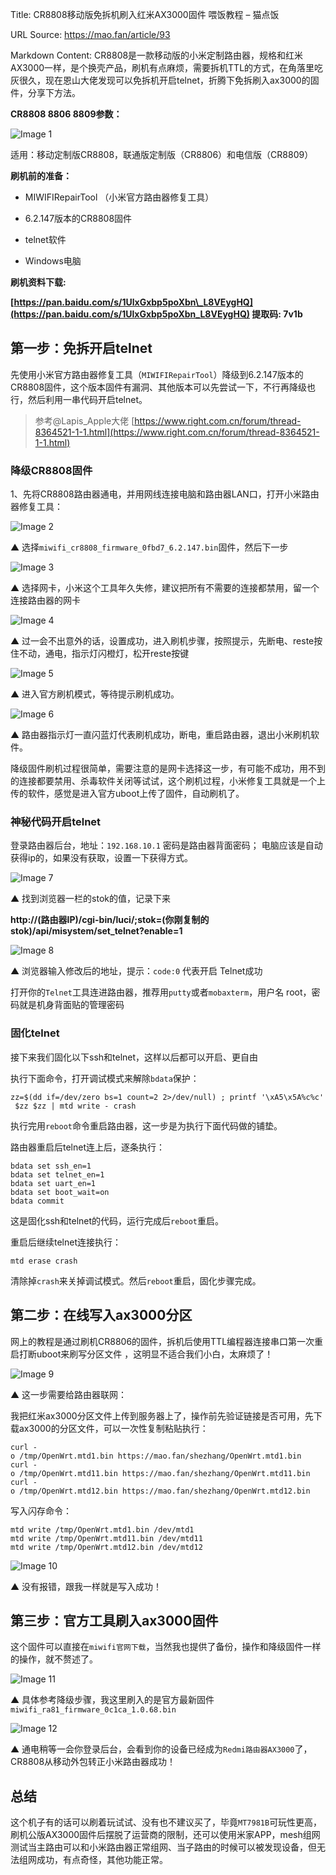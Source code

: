 Title: CR8808移动版免拆机刷入红米AX3000固件 喂饭教程 – 猫点饭

URL Source: https://mao.fan/article/93

Markdown Content:
CR8808是一款移动版的小米定制路由器，规格和红米AX3000一样，是个换壳产品，刷机有点麻烦，需要拆机TTL的方式，在角落里吃灰很久，现在恩山大佬发现可以免拆机开启telnet，折腾下免拆刷入ax3000的固件，分享下方法。

**CR8808 8806 8809参数：**

![Image 1](https://pic2.zhimg.com/v2-e315965c961d1ac373f468765ea76b89_r.jpg)

适用：移动定制版CR8808，联通版定制版（CR8806）和电信版（CR8809）

**刷机前的准备：**

*   MIWIFIRepairTool （小米官方路由器修复工具）
    
*   6.2.147版本的CR8808固件
    
*   telnet软件
    
*   Windows电脑
    

**刷机资料下载:**

**[https://pan.baidu.com/s/1UlxGxbp5poXbn\_L8VEygHQ](https://pan.baidu.com/s/1UlxGxbp5poXbn_L8VEygHQ) 提取码: 7v1b**

**第一步：免拆开启telnet**
------------------

先使用小米官方路由器修复工具（`MIWIFIRepairTool`）降级到6.2.147版本的CR8808固件，这个版本固件有漏洞、其他版本可以先尝试一下，不行再降级也行，然后利用一串代码开启telnet。

> 参考@Lapis\_Apple大佬 [https://www.right.com.cn/forum/thread-8364521-1-1.html](https://www.right.com.cn/forum/thread-8364521-1-1.html)

### **降级CR8808固件**

1、先将CR8808路由器通电，并用网线连接电脑和路由器LAN口，打开小米路由器修复工具：

![Image 2](https://pic3.zhimg.com/v2-755939b29cdbb2426213d20ac96a5daa_r.jpg)

▲ 选择`miwifi_cr8808_firmware_0fbd7_6.2.147.bin`固件，然后下一步

![Image 3](https://pic3.zhimg.com/v2-9d4d085ec734777ebe6b3eb30dbdd002_r.jpg)

▲ 选择网卡，小米这个工具年久失修，建议把所有不需要的连接都禁用，留一个连接路由器的网卡

![Image 4](https://pic2.zhimg.com/v2-247cde76b72355a81b5665cdb093d0f9_r.jpg)

▲ 过一会不出意外的话，设置成功，进入刷机步骤，按照提示，先断电、reste按住不动，通电，指示灯闪橙灯，松开reste按键

![Image 5](https://pic2.zhimg.com/v2-4cb308d8786487d2e743e0c2e4a488e5_r.jpg)

▲ 进入官方刷机模式，等待提示刷机成功。

![Image 6](https://pic1.zhimg.com/v2-c252f0cad981a3e471b87e4f990eac64_r.jpg)

▲ 路由器指示灯一直闪蓝灯代表刷机成功，断电，重启路由器，退出小米刷机软件。

降级固件刷机过程很简单，需要注意的是网卡选择这一步，有可能不成功，用不到的连接都要禁用、杀毒软件关闭等试试，这个刷机过程，小米修复工具就是一个上传的软件，感觉是进入官方uboot上传了固件，自动刷机了。

### **神秘代码开启telnet**

登录路由器后台，地址：`192.168.10.1` 密码是路由器背面密码； 电脑应该是自动获得ip的，如果没有获取，设置一下获得方式。

![Image 7](https://pic2.zhimg.com/v2-e9b51135357fee73e3843bea4fb7c8c9_r.jpg)

▲ 找到浏览器一栏的stok的值，记录下来

**http://(路由器IP)/cgi-bin/luci/;stok=(你刚复制的stok)/api/misystem/set\_telnet?enable=1**

![Image 8](https://pic4.zhimg.com/v2-c54babdc394fa7d1d5986f43d2d7061f_r.jpg)

▲ 浏览器输入修改后的地址，提示：`code:0` 代表开启 Telnet成功

打开你的`Telnet`工具连进路由器，推荐用`putty`或者`mobaxterm`，用户名 root，密码就是机身背面贴的管理密码

### **固化telnet**

接下来我们固化以下ssh和telnet，这样以后都可以开启、更自由

执行下面命令，打开调试模式来解除`bdata`保护：

`zz=$(dd if=/dev/zero bs=1 count=2 2>/dev/null) ; printf '\xA5\x5A%c%c' $zz $zz | mtd write - crash`

执行完用`reboot`命令重启路由器，这一步是为执行下面代码做的铺垫。

路由器重启后telnet连上后，逐条执行：

```
bdata set ssh_en=1    
bdata set telnet_en=1    
bdata set uart_en=1    
bdata set boot_wait=on    
bdata commit
```

这是固化ssh和telnet的代码，运行完成后`reboot`重启。

重启后继续telnet连接执行：

`mtd erase crash`

清除掉`crash`来关掉调试模式。然后`reboot`重启，固化步骤完成。

**第二步：在线写入ax3000分区**
--------------------

网上的教程是通过刷机CR8806的固件，拆机后使用TTL编程器连接串口第一次重启打断uboot来刷写分区文件 ，这明显不适合我们小白，太麻烦了！

![Image 9](https://pic3.zhimg.com/v2-e379590e0b445f45ad960c73ddb22d7e_r.jpg)

▲ 这一步需要给路由器联网：

我把红米ax3000分区文件上传到服务器上了，操作前先验证链接是否可用，先下载ax3000的分区文件，可以一次性复制粘贴执行：

```
curl -o /tmp/OpenWrt.mtd1.bin https://mao.fan/shezhang/OpenWrt.mtd1.bin  
curl -o /tmp/OpenWrt.mtd11.bin https://mao.fan/shezhang/OpenWrt.mtd11.bin  
curl -o /tmp/OpenWrt.mtd12.bin https://mao.fan/shezhang/OpenWrt.mtd12.bin
```

写入闪存命令：

```
mtd write /tmp/OpenWrt.mtd1.bin /dev/mtd1  
mtd write /tmp/OpenWrt.mtd11.bin /dev/mtd11  
mtd write /tmp/OpenWrt.mtd12.bin /dev/mtd12
```

![Image 10](https://pic1.zhimg.com/v2-733b88ea3a11fddeeec4652bec1c1fa8_r.jpg)

▲ 没有报错，跟我一样就是写入成功！

**第三步：官方工具刷入ax3000固件**
----------------------

这个固件可以直接在`miwifi官网下载`，当然我也提供了备份，操作和降级固件一样的操作，就不赘述了。

![Image 11](https://pic3.zhimg.com/v2-e5f2e933fb9243c185a29b4ef0813b3a_r.jpg)

▲ 具体参考降级步骤，我这里刷入的是官方最新固件`miwifi_ra81_firmware_0c1ca_1.0.68.bin`

![Image 12](https://pic2.zhimg.com/v2-29be6a21b2b92a9ebcb0b65de042c075_r.jpg)

▲ 通电稍等一会你登录后台，会看到你的设备已经成为`Redmi路由器AX3000`了，CR8808从移动外包转正小米路由器成功！

**总结**
------

这个机子有的话可以刷着玩试试、没有也不建议买了，毕竟`MT7981B`可玩性更高，刷机公版AX3000固件后摆脱了运营商的限制，还可以使用米家APP，mesh组网测试当主路由可以和小米路由器正常组网、当子路由的时候可以被发现设备，但无法组网成功，有点奇怪，其他功能正常。
